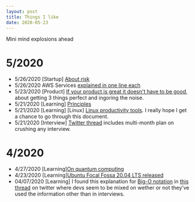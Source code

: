 ```yaml
---
layout: post
title: Things I like
date: 2020-05-23
---
```


Mini mind explosions ahead

# 5/2020
* 5/26/2020 [Startup] [About risk](https://docs.google.com/presentation/d/1Ox9mwO7aCfwXUw1pllKTKCpiEJi3oIW6KHrXfNtrIXQ/edit#slide=id.g7716cfe8f5_0_186)
* 5/26/2020 AWS Services [explained in one line each](https://adayinthelifeof.nl/2020/05/20/aws.html)
* 5/23/2020 [Product] [If your product is great it doesn't have to be good](http://paulbuchheit.blogspot.com/2010/02/if-your-product-is-great-it-doesnt-need.html), about getting 3 things perfect and ingoring the noise.
* 5/21/2020 [Learning] [Principles](https://twitter.com/george__mack/status/1262509016992960512?s=21)
* 5/21/2020 [Learning] [Linux] [Linux productivity tools](https://www.usenix.org/sites/default/files/conference/protected-files/lisa19_maheshwari.pdf). I really hope I get a chance to go through this document.
* 5/21/2020 [Interview] [Twitter thread](https://twitter.com/randallkanna/status/1263309093457944576?s=21) includes multi-month plan on crushing any interview.

# 4/2020
* 4/27/2020 [Learning][On quantum computing](https://news.ycombinator.com/item?id=22989280)
* 4/23/2020 [Learning][Ubuntu Focal Fossa 20.04 LTS released](https://wiki.ubuntu.com/FocalFossa/ReleaseNotes)
* 04/07/2020 [Learning] I found this explanation for [Big-O notation](https://justin.abrah.ms/computer-science/big-o-notation-explained.html) in [this thread](https://twitter.com/lynncyrin/status/1247309754671583232?s=21) on twitter where devs seem to be mixed on wether or not they’ve used the information other than in interviews. 